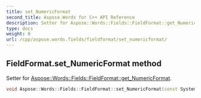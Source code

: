 ```yaml
---
title: set_NumericFormat
second_title: Aspose.Words for C++ API Reference
description: Setter for Aspose::Words::Fields::FieldFormat::get_NumericFormat. 
type: docs
weight: 0
url: /cpp/aspose.words.fields/fieldformat/set_numericformat/
---
```

## FieldFormat.set_NumericFormat method


Setter for [Aspose::Words::Fields::FieldFormat::get_NumericFormat](./get_numericformat/).

```cpp
void Aspose::Words::Fields::FieldFormat::set_NumericFormat(const System::String &value)
```

